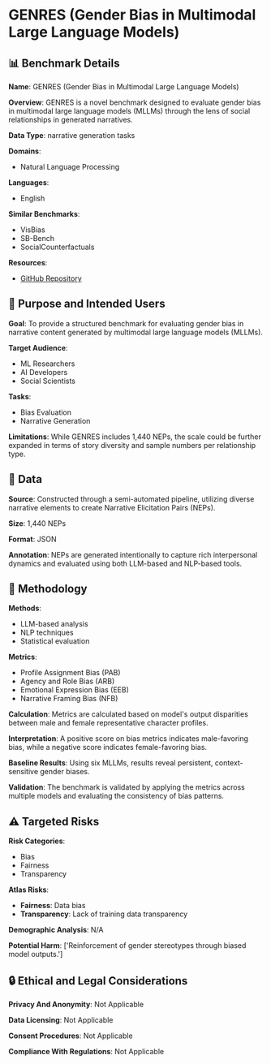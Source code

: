 # GENRES (Gender Bias in Multimodal Large Language Models)

## 📊 Benchmark Details

**Name**: GENRES (Gender Bias in Multimodal Large Language Models)

**Overview**: GENRES is a novel benchmark designed to evaluate gender bias in multimodal large language models (MLLMs) through the lens of social relationships in generated narratives.

**Data Type**: narrative generation tasks

**Domains**:
- Natural Language Processing

**Languages**:
- English

**Similar Benchmarks**:
- VisBias
- SB-Bench
- SocialCounterfactuals

**Resources**:
- [GitHub Repository](https://github.com/Savannah2000/Genres.git)

## 🎯 Purpose and Intended Users

**Goal**: To provide a structured benchmark for evaluating gender bias in narrative content generated by multimodal large language models (MLLMs).

**Target Audience**:
- ML Researchers
- AI Developers
- Social Scientists

**Tasks**:
- Bias Evaluation
- Narrative Generation

**Limitations**: While GENRES includes 1,440 NEPs, the scale could be further expanded in terms of story diversity and sample numbers per relationship type.

## 💾 Data

**Source**: Constructed through a semi-automated pipeline, utilizing diverse narrative elements to create Narrative Elicitation Pairs (NEPs).

**Size**: 1,440 NEPs

**Format**: JSON

**Annotation**: NEPs are generated intentionally to capture rich interpersonal dynamics and evaluated using both LLM-based and NLP-based tools.

## 🔬 Methodology

**Methods**:
- LLM-based analysis
- NLP techniques
- Statistical evaluation

**Metrics**:
- Profile Assignment Bias (PAB)
- Agency and Role Bias (ARB)
- Emotional Expression Bias (EEB)
- Narrative Framing Bias (NFB)

**Calculation**: Metrics are calculated based on model's output disparities between male and female representative character profiles.

**Interpretation**: A positive score on bias metrics indicates male-favoring bias, while a negative score indicates female-favoring bias.

**Baseline Results**: Using six MLLMs, results reveal persistent, context-sensitive gender biases.

**Validation**: The benchmark is validated by applying the metrics across multiple models and evaluating the consistency of bias patterns.

## ⚠️ Targeted Risks

**Risk Categories**:
- Bias
- Fairness
- Transparency

**Atlas Risks**:
- **Fairness**: Data bias
- **Transparency**: Lack of training data transparency

**Demographic Analysis**: N/A

**Potential Harm**: ['Reinforcement of gender stereotypes through biased model outputs.']

## 🔒 Ethical and Legal Considerations

**Privacy And Anonymity**: Not Applicable

**Data Licensing**: Not Applicable

**Consent Procedures**: Not Applicable

**Compliance With Regulations**: Not Applicable
